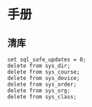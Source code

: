 # 手册
##  清库
    set sql_safe_updates = 0;
    delete from sys_dir;
    delete from sys_course;
    delete from sys_device;
    delete from sys_order;
    delete from sys_org;
    delete from sys_class;

